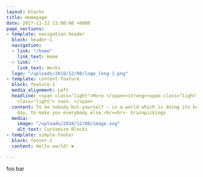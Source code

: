 ```yaml
---
layout: blocks
title: Homepage
date: 2017-11-22 23:00:00 +0000
page_sections:
- template: navigation-header
  block: header-1
  navigation:
  - link: "/home"
    link_text: Home
  - link: ''
    link_text: Works
  logo: "/uploads/2018/12/08/logo_long-1.png"
- template: content-feature
  block: feature-1
  media_alignment: Left
  headline: <span class="light">More </span><strong><span class="light">coming up</span></strong><span
    class="light"> soon. </span>
  content: To be nobody-but-yourself — in a world which is doing its best, night and
    day, to make you everybody else.<br><br>- brainpickings
  media:
    image: "/uploads/2018/12/08/image.svg"
    alt_text: Customize Blocks
- template: simple-footer
  block: footer-1
  content: Hello world! ❤︎

---
```

foo bar